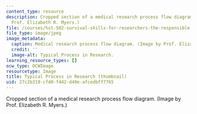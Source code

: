```yaml
---
content_type: resource
description: Cropped section of a medical research process flow diagram. (Image by
  Prof. Elizabeth R. Myers.)
file: /courses/hst-502-survival-skills-for-researchers-the-responsible-conduct-of-research-spring-2003/27c2b319cfd0f442d40eafcedbff7765_hst-502s03-th.jpg
file_type: image/jpeg
image_metadata:
  caption: Medical research process flow diagram. (Image by Prof. Elizabeth R. Myers.)
  credit: ''
  image-alt: Typical Process in Research.
learning_resource_types: []
ocw_type: OCWImage
resourcetype: Image
title: Typical Process in Research (thumbnail)
uid: 27c2b319-cfd0-f442-d40e-afcedbff7765
---
```

Cropped section of a medical research process flow diagram. (Image by Prof. Elizabeth R. Myers.)

